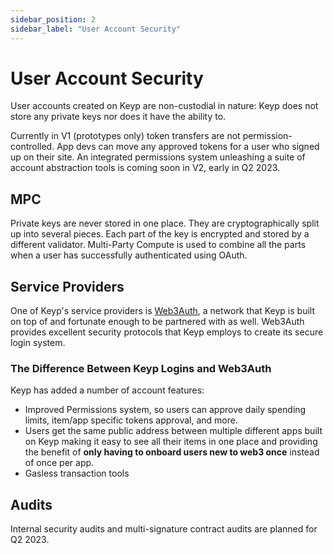 ```yaml
---
sidebar_position: 2
sidebar_label: "User Account Security"
---
```


# User Account Security

User accounts created on Keyp are non-custodial in nature: Keyp does not store any private keys nor does it have the ability to.

Currently in V1 (prototypes only) token transfers are not permission-controlled. App devs can move any approved tokens for a user who signed up on their site. An integrated permissions system unleashing a suite of account abstraction tools is coming soon in V2, early in Q2 2023.

## MPC

Private keys are never stored in one place. They are cryptographically split up into several pieces. Each part of the key is encrypted and stored by a different validator. Multi-Party Compute is used to combine all the parts when a user has successfully authenticated using OAuth.

## Service Providers

One of Keyp's service providers is [Web3Auth](https://web3auth.io/), a network that Keyp is built on top of and fortunate enough to be partnered with as well. Web3Auth provides excellent security protocols that Keyp employs to create its secure login system.

### The Difference Between Keyp Logins and Web3Auth

Keyp has added a number of account features:

- Improved Permissions system, so users can approve daily spending limits, item/app specific tokens approval, and more.
- Users get the same public address between multiple different apps built on Keyp making it easy to see all their items in one place and providing the benefit of **only having to onboard users new to web3 once** instead of once per app.
- Gasless transaction tools

## Audits

Internal security audits and multi-signature contract audits are planned for Q2 2023.
